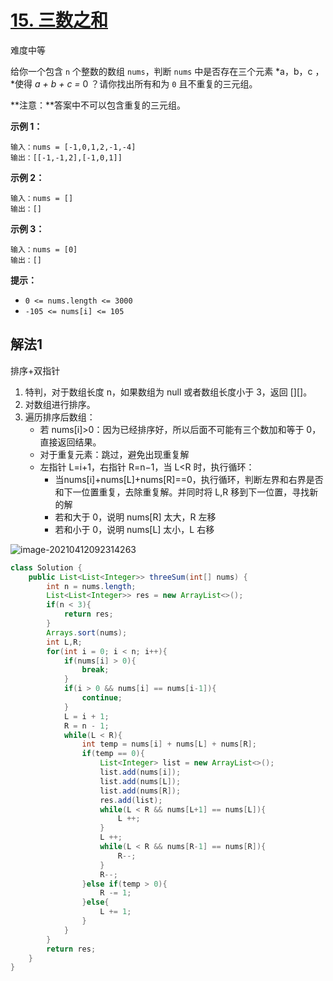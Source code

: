 # [15. 三数之和](https://leetcode-cn.com/problems/3sum/)

难度中等

给你一个包含 `n` 个整数的数组 `nums`，判断 `nums` 中是否存在三个元素 *a，b，c ，*使得 *a + b + c =* 0 ？请你找出所有和为 `0` 且不重复的三元组。

**注意：**答案中不可以包含重复的三元组。

 

**示例 1：**

```
输入：nums = [-1,0,1,2,-1,-4]
输出：[[-1,-1,2],[-1,0,1]]
```

**示例 2：**

```
输入：nums = []
输出：[]
```

**示例 3：**

```
输入：nums = [0]
输出：[]
```

 

**提示：**

- `0 <= nums.length <= 3000`
- `-105 <= nums[i] <= 105`



## 解法1

排序+双指针

1. 特判，对于数组长度 n，如果数组为 null 或者数组长度小于 3，返回 [][]。
2. 对数组进行排序。
3. 遍历排序后数组：
    - 若 nums[i]>0：因为已经排序好，所以后面不可能有三个数加和等于 0，直接返回结果。
    - 对于重复元素：跳过，避免出现重复解
    - 左指针 L=i+1，右指针 R=n−1，当 L<R 时，执行循环：
        - 当nums[i]+nums[L]+nums[R]==0，执行循环，判断左界和右界是否和下一位置重复，去除重复解。并同时将 L,R 移到下一位置，寻找新的解
        - 若和大于 0，说明 nums[R] 太大，R 左移
        - 若和小于 0，说明 nums[L] 太小，L 右移

![image-20210412092314263](https://happychan.oss-cn-shenzhen.aliyuncs.com/img/pic/20210412092322.png)

```java
class Solution {
    public List<List<Integer>> threeSum(int[] nums) {
        int n = nums.length;
        List<List<Integer>> res = new ArrayList<>();
        if(n < 3){
            return res;
        }
        Arrays.sort(nums);
        int L,R;
        for(int i = 0; i < n; i++){
            if(nums[i] > 0){
                break;
            }
            if(i > 0 && nums[i] == nums[i-1]){
                continue;
            }
            L = i + 1;
            R = n - 1;
            while(L < R){
                int temp = nums[i] + nums[L] + nums[R];
                if(temp == 0){
                    List<Integer> list = new ArrayList<>();
                    list.add(nums[i]);
                    list.add(nums[L]);
                    list.add(nums[R]);
                    res.add(list);
                    while(L < R && nums[L+1] == nums[L]){
                        L ++;
                    }
                    L ++;
                    while(L < R && nums[R-1] == nums[R]){
                        R--;
                    }
                    R--;
                }else if(temp > 0){
                    R -= 1;
                }else{
                    L += 1;
                }
            }
        }
        return res;
    }
}
```

